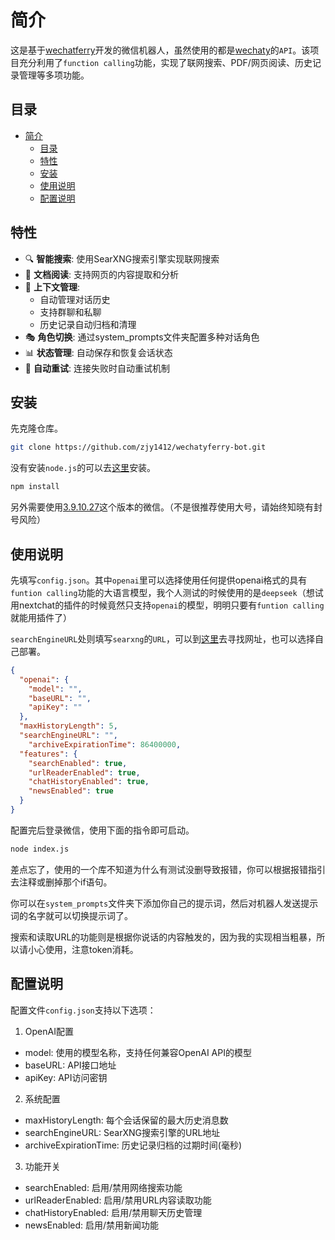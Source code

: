 # 简介

这是基于[wechatferry](https://github.com/wechatferry/wechatferry)开发的微信机器人，虽然使用的都是[wechaty](https://github.com/wechaty/wechaty)的`API`。该项目充分利用了`function calling`功能，实现了联网搜索、PDF/网页阅读、历史记录管理等多项功能。

## 目录

- [简介](#简介)
  - [目录](#目录)
  - [特性](#特性)
  - [安装](#安装)
  - [使用说明](#使用说明)
  - [配置说明](#配置说明)

## 特性

- 🔍 **智能搜索**: 使用SearXNG搜索引擎实现联网搜索
- 📄 **文档阅读**: 支持网页的内容提取和分析
- 💬 **上下文管理**: 
  - 自动管理对话历史
  - 支持群聊和私聊
  - 历史记录自动归档和清理
- 🎭 **角色切换**: 通过system_prompts文件夹配置多种对话角色
- 📊 **状态管理**: 自动保存和恢复会话状态
- 🔄 **自动重试**: 连接失败时自动重试机制

## 安装

先克隆仓库。
```bash
git clone https://github.com/zjy1412/wechatyferry-bot.git
```

没有安装`node.js`的可以去[这里](https://nodejs.org/en)安装。

```bash
npm install
```

另外需要使用[3.9.10.27](https://github.com/tom-snow/wechat-windows-versions/releases/tag/v3.9.10.27)这个版本的微信。（不是很推荐使用大号，请始终知晓有封号风险）

## 使用说明

先填写`config.json`。其中`openai`里可以选择使用任何提供openai格式的具有`funtion calling`功能的大语言模型，我个人测试的时候使用的是`deepseek`（想试用nextchat的插件的时候竟然只支持`openai`的模型，明明只要有`funtion calling`就能用插件了）

`searchEngineURL`处则填写`searxng`的`URL`，可以到[这里](https://searx.space/)去寻找网址，也可以选择自己部署。

```json
{
  "openai": {
    "model": "",
    "baseURL": "", 
    "apiKey": "" 
  },
  "maxHistoryLength": 5,
  "searchEngineURL": "",
    "archiveExpirationTime": 86400000,
  "features": {
    "searchEnabled": true,
    "urlReaderEnabled": true,
    "chatHistoryEnabled": true,
    "newsEnabled": true
  }
}
```

配置完后登录微信，使用下面的指令即可启动。
```bash
node index.js
```

差点忘了，使用的一个库不知道为什么有测试没删导致报错，你可以根据报错指引去注释或删掉那个if语句。

你可以在`system_prompts`文件夹下添加你自己的提示词，然后对机器人发送提示词的名字就可以切换提示词了。

搜索和读取URL的功能则是根据你说话的内容触发的，因为我的实现相当粗暴，所以请小心使用，注意token消耗。

## 配置说明

配置文件`config.json`支持以下选项：

1. OpenAI配置

- model: 使用的模型名称，支持任何兼容OpenAI API的模型
- baseURL: API接口地址
- apiKey: API访问密钥
2. 系统配置

- maxHistoryLength: 每个会话保留的最大历史消息数
- searchEngineURL: SearXNG搜索引擎的URL地址
- archiveExpirationTime: 历史记录归档的过期时间(毫秒)
3. 功能开关

- searchEnabled: 启用/禁用网络搜索功能
- urlReaderEnabled: 启用/禁用URL内容读取功能
- chatHistoryEnabled: 启用/禁用聊天历史管理
- newsEnabled: 启用/禁用新闻功能
